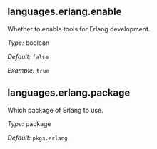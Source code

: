 

[comment]: # (Please add your documentation on top of this line)

## languages\.erlang\.enable

Whether to enable tools for Erlang development\.



*Type:*
boolean



*Default:*
` false `



*Example:*
` true `



## languages\.erlang\.package



Which package of Erlang to use\.



*Type:*
package



*Default:*
` pkgs.erlang `
